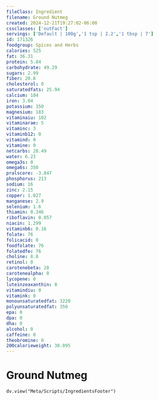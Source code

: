 ```yaml
---
fileClass: Ingredient
filename: Ground Nutmeg
created: 2024-12-21T19:27:02-06:00
cssclasses: ['nutFact']
servings: ['Default | 100g','1 tsp | 2.2','1 tbsp | 7']
id: 171326
foodgroup: Spices and Herbs
calories: 525
fat: 36.31
protein: 5.84
carbohydrate: 49.29
sugars: 2.99
fiber: 20.8
cholesterol: 0
saturatedfats: 25.94
calcium: 184
iron: 3.04
potassium: 350
magnesium: 183
vitaminaiu: 102
vitaminarae: 5
vitaminc: 3
vitaminb12: 0
vitamind: 0
vitamine: 0
netcarbs: 28.49
water: 6.23
omega3s: 0
omega6s: 350
pralscore: -3.847
phosphorus: 213
sodium: 16
zinc: 2.15
copper: 1.027
manganese: 2.9
selenium: 1.6
thiamin: 0.346
riboflavin: 0.057
niacin: 1.299
vitaminb6: 0.16
folate: 76
folicacid: 0
foodfolate: 76
folatedfe: 76
choline: 8.8
retinol: 0
carotenebeta: 28
carotenealpha: 0
lycopene: 0
luteinzeaxanthin: 0
vitamindiu: 0
vitamink: 0
monounsaturatedfat: 3220
polyunsaturatedfat: 350
epa: 0
dpa: 0
dha: 0
alcohol: 0
caffeine: 0
theobromine: 0
200calorieweight: 38.095
---
```


# Ground Nutmeg

```dataviewjs
dv.view("Meta/Scripts/IngredientsFooter")
```